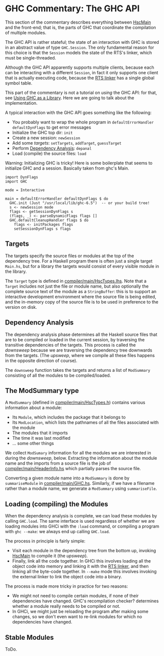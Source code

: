 # GHC Commentary: The GHC API



This section of the commentary describes everything between [HscMain](commentary/compiler/hsc-main) and the front-end; that is, the parts of GHC that coordinate the compilation of multiple modules.



The GHC API is rather stateful; the state of an interaction with GHC is stored in an abstract value of type `GHC.Session`.  The only fundamental reason for this choice is that the `Session` models the state of the RTS's linker, which must be single-threaded.



Although the GHC API apparently supports multiple clients, because each can be interacting with a different `Session`, in fact it only supports one client that is actually executing code, because the [RTS linker](commentary/rts/interpreter#) has a single global symbol table.



This part of the commentary is not a tutorial on *using* the GHC API: for that, see [
Using GHC as a Library](http://haskell.org/haskellwiki/GHC/As_a_library).  Here we are going to talk about the implementation.



A typical interaction with the GHC API goes something like the following:


- You probably want to wrap the whole program in `defaultErrorHandler defaultDynFlags` to get error messages
- Initialize the GHC top dir: `init`
- Create a new session: `newSession`
- Add some *targets*: `setTargets`, `addTarget`, `guessTarget`
- Perform [Dependency Analysis](#DependencyAnalysis): `depanal`
- Load (compile) the source files: `load`


Warning:  Initializing GHC is tricky!  Here is some boilerplate that seems to initialize GHC and a session.  Basically taken from ghc's Main.


```wiki
import DynFlags
import GHC

mode = Interactive

main = defaultErrorHandler defaultDynFlags $ do
  GHC.init (Just "/usr/local/lib/ghc-6.5")  -- or your build tree!
  s <- newSession mode
  flags <- getSessionDynFlags s
  (flags, _) <- parseDynamicFlags flags []
  GHC.defaultCleanupHandler flags $ do
    flags <- initPackages flags
    setSessionDynFlags s flags
```

## Targets



The targets specify the source files or modules at the top of the dependency tree.  For a Haskell program there is often just a single target `Main.hs`, but for a library the targets would consist of every visible module in the library.



The `Target` type is defined in [compiler/main/HscTypes.lhs](/trac/ghc/browser/ghc/compiler/main/HscTypes.lhs).  Note that a `Target` includes not just the file or module name, but also optionally the complete source text of the module as a `StringBuffer`: this is to support an interactive development environment where the source file is being edited, and the in-memory copy of the source file is to be used in preference to the version on disk.


## Dependency Analysis



The dependency analysis phase determines all the Haskell source files that are to be compiled or loaded in the current session, by traversing the transitive dependencies of the targets.  This process is called the *downsweep* because we are traversing the dependency tree downwards from the targets.  (The *upsweep*, where we compile all these files happens in the opposite direction of course).



The `downsweep` function takes the targets and returns a list of `ModSummary` consisting of all the modules to be compiled/loaded.


## The ModSummary type



A `ModSummary` (defined in [compiler/main/HscTypes.h](/trac/ghc/browser/ghc/compiler/main/HscTypes.h)) contains various information about a module:


- Its `Module`, which includes the package that it belongs to
- Its `ModLocation`, which lists the pathnames of all the files associated with the module
- The modules that it imports
- The time it was last modified
- ... some other things


We collect `ModSumary` information for all the modules we are interested in during the *downsweep*, below.  Extracting the information about the module name and the imports from a source file is the job of [compiler/main/HeaderInfo.hs](/trac/ghc/browser/ghc/compiler/main/HeaderInfo.hs) which partially parses the source file.



Converting a given module name into a `ModSummary` is done by `summariseModule` in [compiler/main/GHC.hs](/trac/ghc/browser/ghc/compiler/main/GHC.hs).  Similarly, if we have a filename rather than a module name, we generate a `ModSummary` using `summariseFile`.


## Loading (compiling) the Modules



When the dependency analysis is complete, we can load these modules by calling `GHC.load`.  The same interface is used regardless of whether we are loading modules into GHCi with the `:load` command, or compiling a program with `ghc --make`: we always end up calling `GHC.load`.



The process in principle is fairly simple:


- Visit each module in the dependency tree from the bottom up, invoking [HscMain](commentary/compiler/hsc-main)
  to compile it (the *upsweep*).
- Finally, link all the code together.  In GHCi this involves loading all the object code into memory and linking it
  with the [RTS linker](commentary/rts/interpreter#), and then linking all the byte-code together.  In
  `--make` mode this involves invoking the external linker to link the object code into a binary.


The process is made more tricky in practice for two reasons:


- We might not need to compile certain modules, if none of their dependencies have changed.  GHC's 
  recompilation checker? determines whether a module really needs
  to be compiled or not.
- In GHCi, we might just be reloading the program after making some changes, so we don't even want to re-link
  modules for which no dependencies have changed.

## Stable Modules



ToDo.


